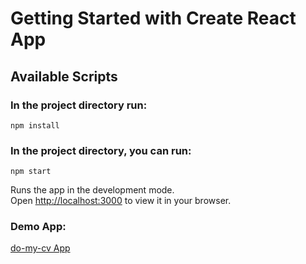 # Getting Started with Create React App


## Available Scripts


### In the project directory run:
```
npm install
```


### In the project directory, you can run:
```
npm start
```
Runs the app in the development mode.\
Open [http://localhost:3000](http://localhost:3000) to view it in your browser.


### Demo App:
[do-my-cv App](https://do-my-cv.web.app/)
